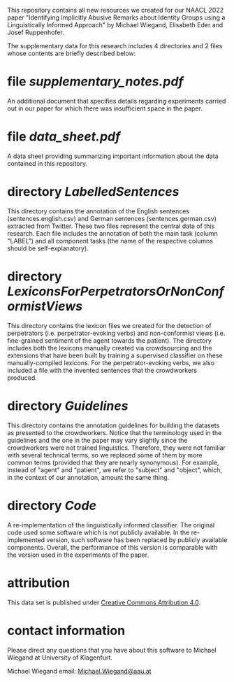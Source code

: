 This repository contains all new resources we created for our NAACL 2022 paper "Identifying Implicitly Abusive Remarks about Identity Groups using a Linguistically Informed Approach" by Michael Wiegand, Elisabeth Eder and Josef Ruppenhofer.

The supplementary data for this research includes 4 directories and 2 files whose contents are briefly described below:

# file *supplementary_notes.pdf*
An additional document that specifies details regarding experiments carried out in our paper for which there was insufficient space in the paper.

# file *data_sheet.pdf*
A data sheet providing summarizing important information about the data contained in this repository.
 
# directory *LabelledSentences*
This directory contains the annotation of the English sentences (sentences.english.csv) and German sentences (sentences.german.csv) extracted from Twitter. These two files represent the central data of this research. Each file includes the annotation of both the main task (column "LABEL") and all component tasks (the name of the respective columns should be self-explanatory).

# directory *LexiconsForPerpetratorsOrNonConformistViews*
This directory contains the lexicon files we created for the detection of perpetrators (i.e. perpetrator-evoking verbs) and non-conformist views (i.e. fine-grained sentiment of the agent towards the patient). 
The directory includes both the lexicons manually created via crowdsourcing and the extensions that have been built by training a supervised classifier on these manually-compiled lexicons.
For the perpetrator-evoking verbs, we also included a file with the invented sentences that the crowdworkers produced.

# directory *Guidelines*
This directory contains the annotation guidelines for building the datasets as presented to the crowdworkers. Notice that the terminology used in the guidelines and the one in the paper may vary slightly since the crowdworkers were not trained linguistics. Therefore, they were not familiar with several technical terms, so we replaced some of them by more common terms (provided that they are nearly synonymous). For example, instead of "agent" and "patient", we refer to "subject" and "object", which, in the context of our annotation, amount the same thing.

# directory *Code*
A re-implementation of the linguistically informed classifier. The original code used some software which is not publicly available. In the re-implemented version, such software has been replaced by publicly available components. Overall, the performance of this version is comparable with the version used in the experiments of the paper.

# attribution
This data set is published under [Creative Commons Attribution 4.0](https://github.com/miwieg/naacl2022_identity_groups/edit/master//LICENSE).

# contact information
Please direct any questions that you have about this software to Michael Wiegand at University of Klagenfurt.

Michael Wiegand email: Michael.Wiegand@aau.at
